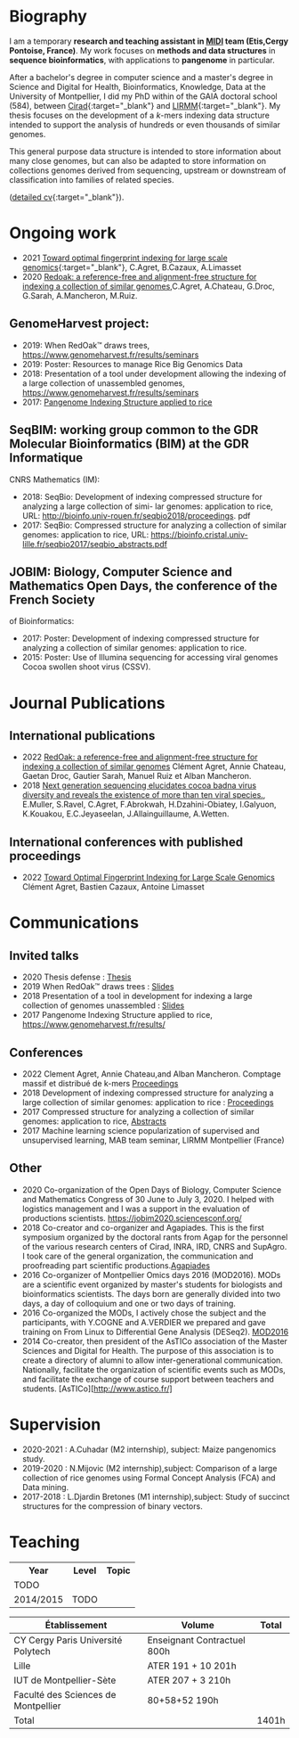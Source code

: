 # Biography
I am a temporary **research and teaching assistant in [MIDI](https://www.etis-lab.fr/la-recherche/equipe-midi/) team (Etis,Cergy Pontoise, France)**. 
My work focuses on **methods and data structures** in **sequence bioinformatics**, with applications to **pangenome** in particular.


After a bachelor's degree in computer science and a master's degree in Science and Digital for Health,
Bioinformatics, Knowledge, Data at the University of Montpellier, I did my PhD within
of the GAIA doctoral school (584), between [Cirad](https://www.cirad.fr/en/){:target="_blank"} and [LIRMM](https://www.lirmm.fr/){:target="_blank"}. My thesis focuses on the development of a
_k_-mers indexing data structure intended to support the analysis of hundreds or even thousands of similar genomes. 

This general purpose data structure is intended to store information about many close genomes, but can also be adapted to store information on collections
genomes derived from sequencing, upstream or downstream of classification into families of related species.

([detailed cv](cv.md){:target="_blank"}).

# Ongoing work
- 2021 [Toward optimal fingerprint indexing for large scale genomics](https://www.biorxiv.org/content/biorxiv/early/2021/11/05/2021.11.04.467355.full.pdf){:target="_blank"}, C.Agret, B.Cazaux, A.Limasset 
- 2020 [Redoak: a reference-free and alignment-free structure for indexing a collection of similar genomes](https://www.biorxiv.org/content/early/2020/12/21/2020.12.19.423583),C.Agret, A.Chateau, G.Droc, G.Sarah, A.Mancheron,  M.Ruiz.


## GenomeHarvest project:
- 2019:  When RedOak™ draws trees, https://www.genomeharvest.fr/results/seminars
- 2019: Poster: Resources to manage Rice Big Genomics Data
- 2018: Presentation of a tool under development allowing the indexing of a large collection of
unassembled genomes, https://www.genomeharvest.fr/results/seminars
- 2017: [Pangenome Indexing Structure applied to rice](https://www.genomeharvest.fr/results/seminars)


## SeqBIM: working group common to the GDR Molecular Bioinformatics (BIM) at the GDR Informatique
CNRS Mathematics (IM):
- 2018: SeqBio: Development of indexing compressed structure for analyzing a large collection of simi-
lar genomes: application to rice, URL: http://bioinfo.univ-rouen.fr/seqbio2018/proceedings.
pdf
- 2017: SeqBio: Compressed structure for analyzing a collection of similar genomes: application to rice,
URL: https://bioinfo.cristal.univ-lille.fr/seqbio2017/seqbio_abstracts.pdf


## JOBIM: Biology, Computer Science and Mathematics Open Days, the conference of the French Society
of Bioinformatics:
- 2017: Poster: Development of indexing compressed structure for analyzing a collection of similar
genomes: application to rice.
- 2015: Poster: Use of Illumina sequencing for accessing viral genomes Cocoa swollen shoot virus
(CSSV).


# Journal Publications
## International publications
- 2022  [RedOak: a reference-free and alignment-free structure for indexing a collection of similar genomes](https://doi.org/10.21105/)
Clément Agret, Annie Chateau, Gaetan Droc, Gautier Sarah, Manuel Ruiz et Alban Mancheron.
- 2018 [Next generation sequencing elucidates cocoa badna virus diversity and reveals the existence of more than ten viral species.](https://linkinghub.elsevier.com/retrieve/pii/S0168170217306743), E.Muller, S.Ravel, C.Agret, F.Abrokwah, H.Dzahini-Obiatey, I.Galyuon, K.Kouakou, E.C.Jeyaseelan,
J.Allainguillaume, A.Wetten.

## International conferences with published proceedings
- 2022 [ Toward Optimal Fingerprint Indexing for Large Scale Genomics](https://drops.dagstuhl.de/opus/volltexte/2022/17059/)
Clément Agret, Bastien Cazaux, Antoine Limasset

# Communications
## Invited talks
- 2020 Thesis defense : [Thesis](https://www.theses.fr/s190956)
- 2019 When RedOak™ draws trees : [Slides](https://www.genomeharvest.fr/results/seminars)
- 2018 Presentation of a tool in development for indexing a large collection of genomes unassembled :  [Slides](https://www.genomeharvest.fr/results/seminars)
- 2017 Pangenome Indexing Structure applied to rice, https://www.genomeharvest.fr/results/

## Conferences
- 2022 Clement Agret, Annie Chateau,and Alban Mancheron. Comptage massif et distribué de k-mers [Proceedings](https://jobim2022.sciencesconf.org/data/pages/JOBIM2022_proceedings_posters_demos.pdf)
- 2018 Development of indexing compressed structure for analyzing a large collection of similar genomes: application to rice : [Proceedings](http://bioinfo.univ-rouen.fr/seqbio2018/proceedings.pdf)
- 2017 Compressed structure for analyzing a collection of similar genomes: application to rice, [Abstracts](https://bioinfo.cristal.univ-lille.fr/seqbio2017/seqbio_abstracts.pdf)
- 2017 Machine learning science popularization of supervised and unsupervised learning, MAB team seminar, LIRMM Montpellier (France)


## Other
- 2020 Co-organization of the Open Days of Biology, Computer Science and Mathematics Congress of 30 June to July 3, 2020. I helped with logistics management and I was a support in the evaluation of productions
scientists. https://jobim2020.sciencesconf.org/
- 2018 Co-creator and co-organizer and Agapiades. This is the first symposium organized by the doctoral rants from Agap for the personnel of the various research centers of Cirad, INRA, IRD,
CNRS and SupAgro. I took care of the general organization, the communication and proofreading part scientific productions.[Agapiades](https://agapiades.sciencesconf.org/)
- 2016 Co-organizer of Montpellier Omics days 2016 (MOD2016). MODs are a scientific event organized by master's students for biologists and bioinformatics scientists. The days born are generally divided into two days, a day of colloquium and one or two days of training. 
- 2016 Co-organized the MODs, I actively chose the subject and the participants, with Y.COGNE and A.VERDIER we prepared and gave training on From Linux to Differential Gene Analysis (DESeq2). [MOD2016](https://mod2016.wordpress.com/)
- 2014 Co-creator, then president of the AsTICo association of the Master Sciences and Digital for Health. The purpose of this association is to create a directory of alumni to allow inter-generational communication. Nationally, facilitate the organization of scientific events such as MODs, and facilitate the exchange of course support between teachers and students. [AsTICo][http://www.astico.fr/]


# Supervision
- 2020-2021 : A.Cuhadar (M2 internship), subject: Maize pangenomics study.
- 2019-2020 : N.Mijovic (M2 internship),subject: Comparison of a large collection of rice genomes using Formal Concept Analysis (FCA) and Data mining.
- 2017-2018 : L.Djardin Bretones (M1 internship),subject: Study of succinct structures for the compression of binary vectors.


# Teaching
<table>
  <tr>
    <th>Year</th><th>Level</th><th>Topic</th>
  </tr>
   <tr>
    <td>TODO</td>
  </tr>
   <tr>
    <td>2014/2015</td><td>TODO</td>
  </tr>
</table>
 

| Établissement                        | Volume                          | Total  |
|--------------------------------------|---------------------------------|--------|
| CY Cergy Paris Université Polytech   | Enseignant Contractuel 800h     |        |
| Lille                                | ATER 191 + 10 201h             |        |
| IUT de Montpellier-Sète              | ATER 207 + 3 210h              |        |
| Faculté des Sciences de Montpellier  | 80+58+52 190h                   |        |
| Total                                |                                 | 1401h  |






